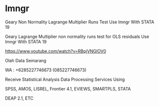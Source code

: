 # lmngr
Geary Non Normality Lagrange Multiplier Runs Test Use lmngr With STATA 19

Geary Lagrange Multiplier non normality runs test for OLS residuals Use lmngr With STATA 19

https://www.youtube.com/watch?v=RBpjVNGIOV0

Olah Data Semarang

WA : +6285227746673 (085227746673)

Receive Statistical Analysis Data Processing Services Using

SPSS, AMOS, LISREL, Frontier 4.1, EVIEWS, SMARTPLS, STATA

DEAP 2.1, ETC
